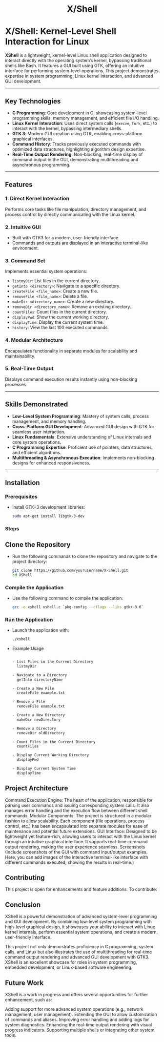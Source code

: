 
<p align="center"><h1 align="center">X/Shell</h1></p>


# **X/Shell: Kernel-Level Shell Interaction for Linux**
**XShell** is a lightweight, kernel-level Linux shell application designed to interact directly with the operating system’s kernel, bypassing traditional shells like Bash. It features a GUI built using GTK, offering an intuitive interface for performing system-level operations. This project demonstrates expertise in system programming, Linux kernel interaction, and advanced GUI development.

---

## **Key Technologies**
- **C Programming**: Core development in C, showcasing system-level programming skills, memory management, and efficient file I/O handling.
- **Linux Kernel Interaction**: Uses direct system calls (`execve`, `fork`, etc.) to interact with the kernel, bypassing intermediary shells.
- **GTK 3**: Modern GUI creation using GTK, enabling cross-platform graphical interfaces.
- **Command History**: Tracks previously executed commands with optimized data structures, highlighting algorithm design expertise.
- **Real-Time Output Rendering**: Non-blocking, real-time display of command output in the GUI, demonstrating multithreading and asynchronous programming.

---

## **Features**

### **1. Direct Kernel Interaction**
Performs core tasks like file manipulation, directory management, and process control by directly communicating with the Linux kernel.

### **2. Intuitive GUI**
- Built with GTK3 for a modern, user-friendly interface.
- Commands and outputs are displayed in an interactive terminal-like environment.

### **3. Command Set**
Implements essential system operations:
- `listmyDir`: List files in the current directory.
- `getInto <directory>`: Navigate to a specific directory.
- `createFile <file_name>`: Create a new file.
- `removeFile <file_name>`: Delete a file.
- `makeDir <directory_name>`: Create a new directory.
- `removeDir <directory_name>`: Remove an existing directory.
- `countFiles`: Count files in the current directory.
- `displayPwd`: Show the current working directory.
- `displayTime`: Display the current system time.
- `history`: View the last 100 executed commands.

### **4. Modular Architecture**
Encapsulates functionality in separate modules for scalability and maintainability.

### **5. Real-Time Output**
Displays command execution results instantly using non-blocking processes.

---

## **Skills Demonstrated**

- **Low-Level System Programming**: Mastery of system calls, process management, and memory handling.
- **Cross-Platform GUI Development**: Advanced GUI design with GTK for seamless user interaction.
- **Linux Fundamentals**: Extensive understanding of Linux internals and core system operations.
- **C Programming Expertise**: Proficient use of pointers, data structures, and efficient algorithms.
- **Multithreading & Asynchronous Execution**: Implements non-blocking designs for enhanced responsiveness.

---

## **Installation**

### **Prerequisites**
- Install GTK+3 development libraries:
  ```bash
  sudo apt-get install libgtk-3-dev

### **Steps**
## **Clone the Repository**
- Run the following commands to clone the repository and navigate to the project directory:
  ```bash
  git clone https://github.com/yourusername/X-Shell.git
  cd XShell

### **Compile the Application**
- Use the following command to compile the application:
  ```bash
  gcc -o xshell xshell.c `pkg-config --cflags --libs gtk+-3.0`


### **Run the Application**
- Launch the application with:
  ```bash
  ./xshell

  
- Example Usage
    ```bash

    - List Files in the Current Directory
      listmyDir

    - Navigate to a Directory
      getInto directoryName

    - Create a New File
      createFile example.txt
    
    - Remove a File
      removeFile example.txt
    
    - Create a New Directory
      makeDir newDirectory
    
    - Remove a Directory
      removeDir oldDirectory
  
    - Count Files in the Current Directory
      countFiles
    
    - Display Current Working Directory
      displayPwd
    
    - Display Current System Time
      displayTime


## **Project Architecture**
Command Execution Engine: The heart of the application, responsible for parsing user commands and issuing corresponding system calls. It also manages error handling and the execution flow between different shell commands.
Modular Components: The project is structured in a modular fashion to allow scalability. Each component (file operations, process control, etc.) has been encapsulated into separate modules for ease of maintenance and potential future extensions.
GUI Interface: Designed to be lightweight yet feature-rich, allowing users to interact with the Linux kernel through an intuitive graphical interface. It supports real-time command output rendering, making the user experience seamless.
Screenshots
(Include screenshots of the GUI with command input/output examples. Here, you can add images of the interactive terminal-like interface with different commands executed, showing the results in real-time.)


## **Contributing**
This project is open for enhancements and feature additions. To contribute:

## **Conclusion**

XShell is a powerful demonstration of advanced system-level programming and GUI development. By combining low-level system programming with high-level graphical design, it showcases your ability to interact with Linux kernel internals, perform essential system operations, and create a modern, user-friendly interface.

This project not only demonstrates proficiency in C programming, system calls, and Linux but also illustrates the use of multithreading for real-time command output rendering and advanced GUI development with GTK3. XShell is an excellent showcase for roles in system programming, embedded development, or Linux-based software engineering.


## **Future Work**

XShell is a work in progress and offers several opportunities for further enhancement, such as:

Adding support for more advanced system operations (e.g., network management, user management).
Extending the GUI to allow customization of commands and aliases.
Improving error handling and adding logs for system diagnostics.
Enhancing the real-time output rendering with visual progress indicators.
Supporting multiple shells or integrating other system tools.
